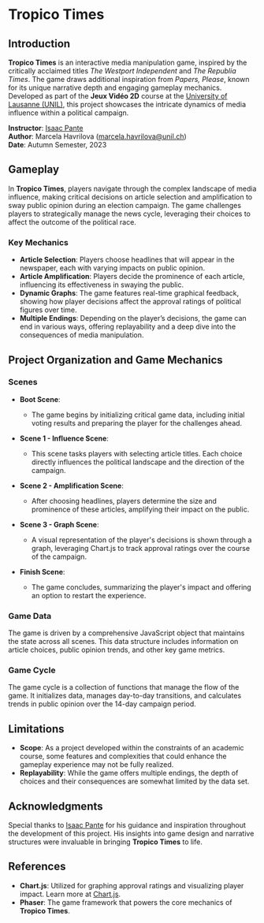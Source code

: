 # Tropico Times 


## Introduction

**Tropico Times** is an interactive media manipulation game, inspired by the critically acclaimed titles *The Westport Independent* and *The Republia Times*. The game draws additional inspiration from *Papers, Please*, known for its unique narrative depth and engaging gameplay mechanics. Developed as part of the **Jeux Vidéo 2D** course at the [University of Lausanne (UNIL)](https://www.unil.ch/), this project showcases the intricate dynamics of media influence within a political campaign.

**Instructor**: [Isaac Pante](https://github.com/ipante)  
**Author**: Marcela Havrilova (<marcela.havrilova@unil.ch>)  
**Date**: Autumn Semester, 2023

## Gameplay

In **Tropico Times**, players navigate through the complex landscape of media influence, making critical decisions on article selection and amplification to sway public opinion during an election campaign. The game challenges players to strategically manage the news cycle, leveraging their choices to affect the outcome of the political race.

### Key Mechanics

- **Article Selection**: Players choose headlines that will appear in the newspaper, each with varying impacts on public opinion.
- **Article Amplification**: Players decide the prominence of each article, influencing its effectiveness in swaying the public.
- **Dynamic Graphs**: The game features real-time graphical feedback, showing how player decisions affect the approval ratings of political figures over time.
- **Multiple Endings**: Depending on the player’s decisions, the game can end in various ways, offering replayability and a deep dive into the consequences of media manipulation.

## Project Organization and Game Mechanics

### Scenes

- **Boot Scene**:
  - The game begins by initializing critical game data, including initial voting results and preparing the player for the challenges ahead.

- **Scene 1 - Influence Scene**:
  - This scene tasks players with selecting article titles. Each choice directly influences the political landscape and the direction of the campaign.

- **Scene 2 - Amplification Scene**:
  - After choosing headlines, players determine the size and prominence of these articles, amplifying their impact on the public.

- **Scene 3 - Graph Scene**:
  - A visual representation of the player's decisions is shown through a graph, leveraging Chart.js to track approval ratings over the course of the campaign.

- **Finish Scene**:
  - The game concludes, summarizing the player's impact and offering an option to restart the experience.

### Game Data

The game is driven by a comprehensive JavaScript object that maintains the state across all scenes. This data structure includes information on article choices, public opinion trends, and other key game metrics.

### Game Cycle

The game cycle is a collection of functions that manage the flow of the game. It initializes data, manages day-to-day transitions, and calculates trends in public opinion over the 14-day campaign period.

## Limitations

- **Scope**: As a project developed within the constraints of an academic course, some features and complexities that could enhance the gameplay experience may not be fully realized.
- **Replayability**: While the game offers multiple endings, the depth of choices and their consequences are somewhat limited by the data set.

## Acknowledgments

Special thanks to [Isaac Pante](https://github.com/ipante) for his guidance and inspiration throughout the development of this project. His insights into game design and narrative structures were invaluable in bringing **Tropico Times** to life.

## References

- **Chart.js**: Utilized for graphing approval ratings and visualizing player impact. Learn more at [Chart.js](https://www.chartjs.org/).
- **Phaser**: The game framework that powers the core mechanics of **Tropico Times**.
